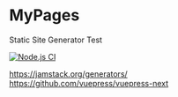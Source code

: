 # MyPages
Static Site Generator Test  

[![Node.js CI](https://github.com/MoonLord-LM/MyPages/actions/workflows/node.js.yml/badge.svg)](https://github.com/MoonLord-LM/MyPages/actions/workflows/node.js.yml)

https://jamstack.org/generators/  
https://github.com/vuepress/vuepress-next  
